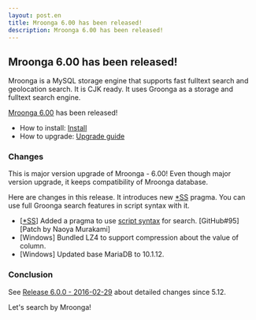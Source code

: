 ```yaml
---
layout: post.en
title: Mroonga 6.00 has been released!
description: Mroonga 6.00 has been released!
---
```


## Mroonga 6.00 has been released!

Mroonga is a MySQL storage engine that supports fast fulltext search
and geolocation search. It is CJK ready. It uses Groonga as a storage
and fulltext search engine.

[Mroonga 6.00](/docs/news.html#release-6.00) has been released!

  * How to install: [Install](/docs/install.html)
  * How to upgrade: [Upgrade guide](/docs/upgrade.html)

### Changes

This is major version upgrade of Mroonga - 6.00!
Even though major version upgrade, it keeps compatibility of Mroonga database.

Here are changes in this release. It introduces new [*SS](/docs/reference/full_text_search/boolean_mode.html#ss) pragma. You can use full Groonga search features in script syntax with it.

  * [[*SS](/docs/reference/full_text_search/boolean_mode.html#ss)] Added a pragma to use [script syntax](http://groonga.org/ja/docs/reference/grn_expr/script_syntax.html) for search. [GitHub#95][Patch by Naoya Murakami]
  * [Windows] Bundled LZ4 to support compression about the value of column.
  * [Windows] Updated base MariaDB to 10.1.12.

### Conclusion

See [Release 6.0.0 - 2016-02-29](/docs/news.html#release-6.00) about detailed changes since 5.12.

Let's search by Mroonga!
